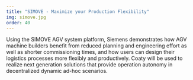 ```yaml
---
title: "SIMOVE - Maximize your Production Flexibility"
img: simove.jpg
order: 40
---
```

Using the SIMOVE AGV system platform, Siemens demonstrates how AGV machine
builders benefit from reduced planning and engineering effort as well as
shorter commissioning times, and how users can design their logistics
processes more flexibly and productively. Coaty will be used to realize
next generation solutions that provide operation autonomy in decentralized
dynamic ad-hoc scenarios.